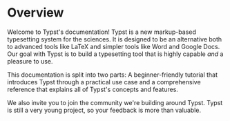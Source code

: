 
# Overview
Welcome to Typst's documentation! Typst is a new markup-based typesetting system
for the sciences. It is designed to be an alternative both to advanced tools
like LaTeX and simpler tools like Word and Google Docs. Our goal with Typst is
to build a typesetting tool that is highly capable _and_ a pleasure to use.

This documentation is split into two parts: A beginner-friendly tutorial that
introduces Typst through a practical use case and a comprehensive reference that
explains all of Typst's concepts and features.

We also invite you to join the community we're building around Typst. Typst is
still a very young project, so your feedback is more than valuable.